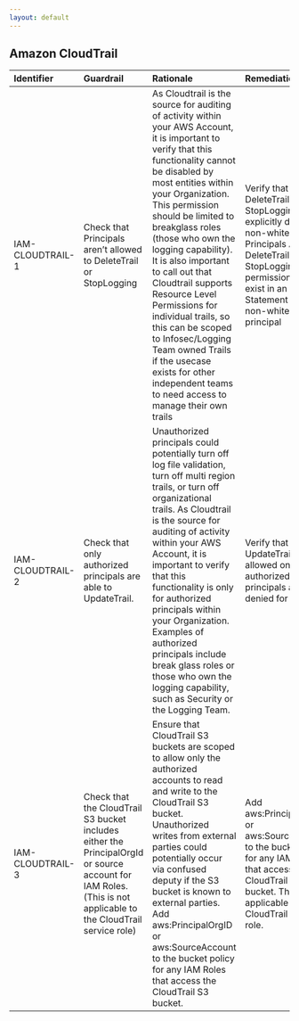 ```yaml
---
layout: default
---
```


## Amazon CloudTrail

| Identifier       | Guardrail                                                                                                                                                       | Rationale                                                                                                                                                                                                                                                                                                                                                                                                                                                                                                                                                      | Remediation                                                                                                                                                                                                      | References                                                                                                                                                                                                                                                                                                                                                                                                                                                                                                                                                                                                                                                                                                                                                 | Policy                                | IAM Actions                                          |
|:-----------------|:----------------------------------------------------------------------------------------------------------------------------------------------------------------|:---------------------------------------------------------------------------------------------------------------------------------------------------------------------------------------------------------------------------------------------------------------------------------------------------------------------------------------------------------------------------------------------------------------------------------------------------------------------------------------------------------------------------------------------------------------|:-----------------------------------------------------------------------------------------------------------------------------------------------------------------------------------------------------------------|:-----------------------------------------------------------------------------------------------------------------------------------------------------------------------------------------------------------------------------------------------------------------------------------------------------------------------------------------------------------------------------------------------------------------------------------------------------------------------------------------------------------------------------------------------------------------------------------------------------------------------------------------------------------------------------------------------------------------------------------------------------------|:--------------------------------------|:-----------------------------------------------------|
| IAM-CLOUDTRAIL-1 | Check that Principals aren’t allowed to DeleteTrail or StopLogging                                                                                              | As Cloudtrail is the source for auditing of activity within your AWS Account, it is important to verify that this functionality cannot be disabled by most entities within your Organization. This permission should be limited to breakglass roles (those who own the logging capability). It is also important to call out that Cloudtrail supports Resource Level Permissions for individual trails, so this can be scoped to Infosec/Logging Team owned Trails if the usecase exists for other independent teams to need access to manage their own trails | Verify that DeleteTrail and StopLogging are explicitly denied to non-whitelisted Principals And That DeleteTrail and StopLogging permissions don’t exist in an Allow Statement for any non-whitelisted principal | [https://docs.aws.amazon.com/awscloudtrail/latest/userguide/security_iam_id-based-policy-examples.html https://docs.aws.amazon.com/IAM/latest/UserGuide/list_awscloudtrail.html](https://docs.aws.amazon.com/awscloudtrail/latest/userguide/security_iam_id-based-policy-examples.html https://docs.aws.amazon.com/IAM/latest/UserGuide/list_awscloudtrail.html)<br><br>                                                                                                                                                                                                                                                                                                                                                                                   | Service Control Policy and IAM Policy | ['cloudtrail:DeleteTrail', 'cloudtrail:StopLogging'] |
| IAM-CLOUDTRAIL-2 | Check that only authorized principals are able to UpdateTrail.                                                                                                  | Unauthorized principals could potentially turn off log file validation, turn off multi region trails, or turn off organizational trails. As Cloudtrail is the source for auditing of activity within your AWS Account, it is important to verify that this functionality is only for authorized principals within your Organization. Examples of authorized principals include break glass roles or those who own the logging capability, such as Security or the Logging Team.                                                                                | Verify that UpdateTrail is allowed only for authorized principals and denied for all else.                                                                                                                       | [https://docs.aws.amazon.com/awscloudtrail/latest/APIReference/API_UpdateTrail.html](https://docs.aws.amazon.com/awscloudtrail/latest/APIReference/API_UpdateTrail.html)<br><br>                                                                                                                                                                                                                                                                                                                                                                                                                                                                                                                                                                           |                                       | cloudtrail:UpdateTrail                               |
| IAM-CLOUDTRAIL-3 | Check that the CloudTrail S3 bucket includes either the PrincipalOrgId or source account for IAM Roles. (This is not applicable to the CloudTrail service role) | Ensure that CloudTrail S3 buckets are scoped to allow only the authorized accounts to read and write to the CloudTrail S3 bucket. Unauthorized writes from external parties could potentially occur via confused deputy if the S3 bucket is known to external parties. Add aws:PrincipalOrgID or aws:SourceAccount to the bucket policy for any IAM Roles that access the CloudTrail S3 bucket.                                                                                                                                                                | Add aws:PrincipalOrgID or aws:SourceAccount to the bucket policy for any IAM Roles that access the CloudTrail S3 bucket. This is not applicable to the CloudTrail service role.                                  | [https://docs.aws.amazon.com/awscloudtrail/latest/userguide/cloudtrail-set-bucket-policy-for-multiple-accounts.html](https://docs.aws.amazon.com/awscloudtrail/latest/userguide/cloudtrail-set-bucket-policy-for-multiple-accounts.html)<br><br>[https://docs.aws.amazon.com/IAM/latest/UserGuide/reference_policies_condition-keys.html#condition-keys-principalorgid](https://docs.aws.amazon.com/IAM/latest/UserGuide/reference_policies_condition-keys.html#condition-keys-principalorgid)<br><br>[https://docs.aws.amazon.com/IAM/latest/UserGuide/reference_policies_condition-keys.html#condition-keys-sourceaccount](https://docs.aws.amazon.com/IAM/latest/UserGuide/reference_policies_condition-keys.html#condition-keys-sourceaccount)<br><br> | IAM Role                              |                                                      |
